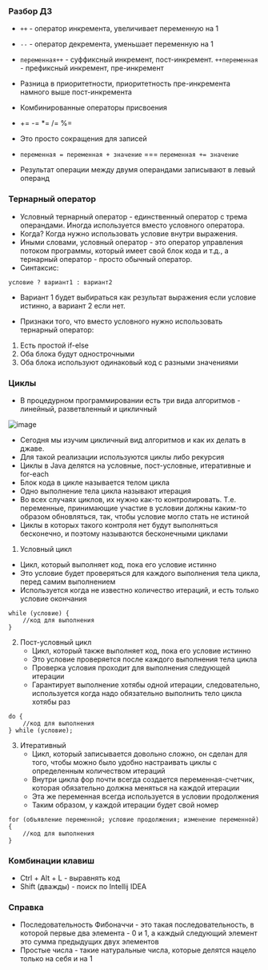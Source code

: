 ### Разбор ДЗ
* `++` - оператор инкремента, увеличивает переменную на 1
* `--` - оператор декремента, уменьшает переменную на 1
* `переменная++` - суффиксный инкремент, пост-инкремент. `++переменная` - префиксный инкремент, пре-инкремент
* Разница в приоритетности, приоритетность пре-инкремента намного выше пост-инкремента

* Комбинированные операторы присвоения
* += -= *= /= %=
* Это просто сокращения для записей
* `переменная = переменная + значение` === `переменная += значение`
* Результат операции между двумя операндами записывают в левый операнд

### Тернарный оператор
* Условный тернарный оператор - единственный оператор с трема операндами. Иногда используется вместо условного оператора.
* Когда? Когда нужно использовать условие внутри выражения.
* Иными словами, условный оператор - это оператор управления потоком программы, который имеет свой блок кода и т.д.,
а тернарный оператор - просто обычный оператор.
* Синтаксис:
```
условие ? вариант1 : вариант2
```
* Вариант 1 будет выбираться как результат выражения если условие истинно, а вариант 2 если нет.

* Признаки того, что вместо условного нужно использовать тернарный оператор:
1. Есть простой if-else
2. Оба блока будут однострочными
3. Оба блока используют одинаковый код с разными значениями

### Циклы
* В процедурном программировании есть три вида алгоритмов - линейный, разветвленный и цикличный

![image](https://raw.githubusercontent.com/ait-tr/cohort42.2/main/basic_programming/lesson_08/img/1.png)

* Сегодня мы изучим цикличный вид алгоритмов и как их делать в джаве.
* Для такой реализации используются циклы либо рекурсия
* Циклы в Java делятся на условные, пост-условные, итеративные и for-each
* Блок кода в цикле называется телом цикла
* Одно выполнение тела цикла называют итерация
* Во всех случаях циклов, их нужно как-то контролировать. Т.е. переменные, принимающие участие в условии должны каким-то
образом обновляться, так, чтобы условие могло стать не истиной
* Циклы в которых такого контроля нет будут выполняться бесконечно, и поэтому называются бесконечными циклами
1. Условный цикл
  * Цикл, который выполняет код, пока его условие истинно
  * Это условие будет проверяться для каждого выполнения тела цикла, перед самим выполнением
  * Используется когда не известно количество итераций, и есть только условие окончания
```
while (условие) {
    //код для выполнения
}
```
2. Пост-условный цикл
   * Цикл, который также выполняет код, пока его условие истинно
   * Это условие проверяется после каждого выполнения тела цикла
   * Проверка условия проходит для выполнения следующей итерации
   * Гарантирует выполнение хотябы одной итерации, следовательно, используется когда надо обязательно выполнить тело цикла
   хотябы раз
```
do {
    //код для выполнения
} while (условие);
```
3. Итеративный
   * Цикл, который записывается довольно сложно, он сделан для того, чтобы можно было удобно настраивать циклы с
   определенным количеством итераций
   * Внутри цикла фор почти всегда создается переменная-счетчик, которая обязательно должна меняться на каждой итерации
   * Эта же переменная всегда используется в условии продолжения
   * Таким образом, у каждой итерации будет свой номер
```
for (объявление переменной; условие продолжения; изменение переменной) {
    //код для выполнения
}
```

### Комбинации клавиш
* Ctrl + Alt + L - выравнять код
* Shift (дважды) - поиск по Intellij IDEA

### Справка
* Последовательность Фибоначчи - это такая последовательность, в которой первые два элемента - 0 и 1, а каждый следующий
элемент это сумма предыдущих двух элементов
* Простые числа - такие натуральные числа, которые делятся нацело только на себя и на 1